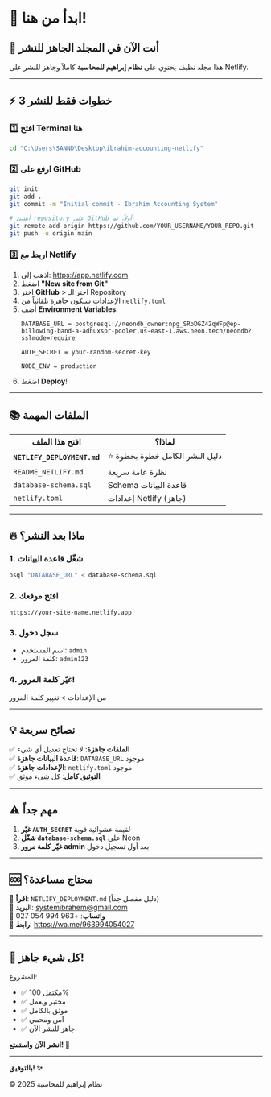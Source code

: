 # 🎯 ابدأ من هنا!

## 📍 **أنت الآن في المجلد الجاهز للنشر**

هذا مجلد نظيف يحتوي على **نظام إبراهيم للمحاسبة** كاملاً وجاهز للنشر على Netlify.

---

## ⚡ **3 خطوات فقط للنشر**

### 1️⃣ افتح Terminal هنا
```bash
cd "C:\Users\SANND\Desktop\ibrahim-accounting-netlify"
```

### 2️⃣ ارفع على GitHub
```bash
git init
git add .
git commit -m "Initial commit - Ibrahim Accounting System"

# أنشئ repository على GitHub أولاً، ثم:
git remote add origin https://github.com/YOUR_USERNAME/YOUR_REPO.git
git push -u origin main
```

### 3️⃣ اربط مع Netlify
1. اذهب إلى: https://app.netlify.com
2. اضغط **"New site from Git"**
3. اختر **GitHub** > اختر الـ Repository
4. الإعدادات ستكون جاهزة تلقائياً من `netlify.toml`
5. أضف **Environment Variables**:
   ```
   DATABASE_URL = postgresql://neondb_owner:npg_SRoDGZ42qWFp@ep-billowing-band-a-adhuxspr-pooler.us-east-1.aws.neon.tech/neondb?sslmode=require
   
   AUTH_SECRET = your-random-secret-key
   
   NODE_ENV = production
   ```
6. اضغط **Deploy**!

---

## 📚 **الملفات المهمة**

| افتح هذا الملف | لماذا؟ |
|----------------|---------|
| **`NETLIFY_DEPLOYMENT.md`** | ⭐ دليل النشر الكامل خطوة بخطوة |
| `README_NETLIFY.md` | نظرة عامة سريعة |
| `database-schema.sql` | Schema قاعدة البيانات |
| `netlify.toml` | إعدادات Netlify (جاهز) |

---

## 🔥 **ماذا بعد النشر؟**

### 1. شغّل قاعدة البيانات
```bash
psql "DATABASE_URL" < database-schema.sql
```

### 2. افتح موقعك
```
https://your-site-name.netlify.app
```

### 3. سجل دخول
- اسم المستخدم: `admin`
- كلمة المرور: `admin123`

### 4. غيّر كلمة المرور!
من الإعدادات > تغيير كلمة المرور

---

## 💡 **نصائح سريعة**

✅ **الملفات جاهزة**: لا تحتاج تعديل أي شيء  
✅ **قاعدة البيانات جاهزة**: `DATABASE_URL` موجود  
✅ **الإعدادات جاهزة**: `netlify.toml` موجود  
✅ **التوثيق كامل**: كل شيء موثق  

---

## ⚠️ **مهم جداً**

1. **غيّر `AUTH_SECRET`** لقيمة عشوائية قوية
2. **شغّل `database-schema.sql`** على Neon
3. **غيّر كلمة مرور admin** بعد أول تسجيل دخول

---

## 🆘 **محتاج مساعدة؟**

📖 **اقرأ**: `NETLIFY_DEPLOYMENT.md` (دليل مفصل جداً)  
📧 **البريد**: systemibrahem@gmail.com  
📱 **واتساب**: +963 994 054 027  
🔗 **رابط**: https://wa.me/963994054027  

---

## 🎉 **كل شيء جاهز!**

المشروع:
- ✅ مكتمل 100%
- ✅ مختبر ويعمل
- ✅ موثق بالكامل
- ✅ آمن ومحمي
- ✅ جاهز للنشر الآن

**انشر الآن واستمتع! 🚀**

---

**بالتوفيق! ✨**

© 2025 نظام إبراهيم للمحاسبة


